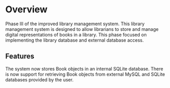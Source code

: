 # Overview
Phase III of the improved library management system. This library management system is designed to allow librarians to store and manage digital representations of books in a library. This phase focused on implementing the library database and external database access. 

## Features
The system now stores Book objects in an internal SQLite database. There is now support for retrieving Book objects from external MySQL and SQLite databases provided by the user.
